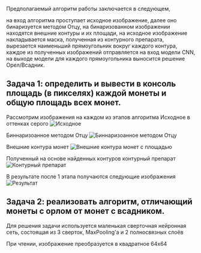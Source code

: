 Предполагаемый алгоритм работы заключается в следующем, 

на вход алгоритма проступает исходное изображение, далее оно бинаризуется методом Отцу, 
на бинаризованном изображении находятся внешние контуры и их площади, на исходное изображение накладывается маска, 
полученная из контурного препарата, вырезается наименьший прямоугольник вокруг каждого контура, каждое из полученных изображений отправляется на вход модели CNN, 
на выходе модели для каждого прямоугольника выносится решение Орел/Всадник.

## Задача 1: определить и вывести в консоль площадь (в пикселях) каждой монеты и общую площадь всех монет. 

Рассмотрим изображения на каждом из этапов алгоритма
Исходное в оттенках серого
![Исходное](https://github.com/ann04ka/Coin_cvlab/blob/master/Gray.jpg)

Биннаризоанное методом Отцу
![Биннаризоанное методом Отцу](https://github.com/ann04ka/Coin_cvlab/blob/master/Otsu.jpg)

Внешние контура монет
![Внешние контура монет с площадью](https://github.com/ann04ka/Coin_cvlab/blob/master/Area.jpg)

Полученный на основе найденных контуров контурный препарат
![Контурный препарат](https://github.com/ann04ka/Coin_cvlab/blob/master/Masked.jpg)

В результате после 1 этапа получаются следующие изображения
![Результат](https://github.com/ann04ka/Coin_cvlab/blob/master/data/img/O/3_Bbox1.jpg)
 
## Задача 2: реализовать алгоритм, отличающий монеты с орлом от монет с всадником. 

Для решения задачи используется маленькая сверточная нейронная сеть, состоящая из 3 сверток, MaxPooling'a и 2 полносвязных слоёв

При чтении, изображение преобразуется в квадратное 64х64


